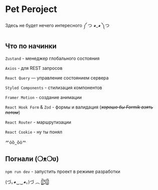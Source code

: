 # Pet Peroject

Здесь не будет нечего интересного ༼ つ ◕_◕ ༽つ

## Что по начинки

`Zustand` - менеджер глобального состояния

`Axios` - для REST запросов

`React Query` — управление состоянием сервера

`Styled Components` - стилизация компонентов

`Framer Motion` - создание анимации

`React Hook Form` & `Zod` - формы и валидация (~~_хорошо бы Formik взять потом_~~)

`React Router` - маршрутизации

`React Cookie` - ну ты понял

ᄽὁȍ ̪ őὀᄿ

## Погнали (❍ᴥ❍ʋ)

`npm run dev` - запустить проект в режиме разработки

(づ｡◕‿‿◕｡)づ ︵ [̲̅$̲̅(̲̅5̲̅)̲̅$̲̅]
